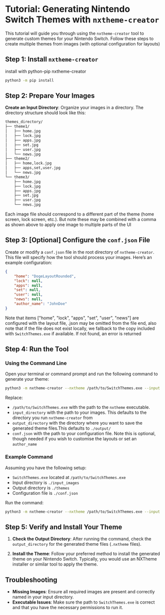 
# **Tutorial: Generating Nintendo Switch Themes with `nxtheme-creator`**

This tutorial will guide you through using the `nxtheme-creator` tool to generate custom themes for your Nintendo Switch. Follow these steps to create multiple themes from images (with optional configuration for layouts)

## **Step 1: Install `nxtheme-creator`**

install with python-pip nxtheme-creator

```sh
python3 -m pip install
```

## **Step 2: Prepare Your Images**

**Create an Input Directory**: Organize your images in a directory. The directory structure should look like this:

```sh
themes_directory/
├── theme1/
│   ├── home.jpg
│   ├── lock.jpg
│   ├── apps.jpg
│   ├── set.jpg
│   ├── user.jpg
│   └── news.jpg
├── theme2/
│   ├── home,lock.jpg
│   ├── apps,set,user.jpg
│   └── news.jpg
└── theme3/
	├── home.jpg
	├── lock.jpg
	├── apps.jpg
	├── set.jpg
	├── user.jpg
	└── news.jpg
```

Each image file should correspond to a different part of the theme (home screen, lock screen, etc.). But note these may be combined with a comma as shown above to apply one image to multiple parts of the UI

## **Step 3: \[Optional] Configure the `conf.json` File**

Create or modify a `conf.json` file in the root directory of `nxtheme-creator`. This file will specify how the tool should process your images. Here’s an example configuration:

```json
{
	"home": "DogeLayoutRounded",
	"lock": null,
	"apps": null,
	"set": null,
	"user": null,
	"news": null,
	"author_name": "JohnDoe"
}

```

Note that items ["home", "lock", "apps", "set", "user", "news"] are configured with the layout file, .json may be omitted from the file end, also note that if the file does not exist locally, we fallback to the copy included with `SwitchThemes.exe` if available. If not found, an error is returned

## **Step 4: Run the Tool**

### **Using the Command Line**

Open your terminal or command prompt and run the following command to generate your theme:

```bash
python3 -m nxtheme-creator --nxtheme /path/to/SwitchThemes.exe --input input_directory --output output_directory --config conf.json
```

Replace:

- `/path/to/SwitchThemes.exe` with the path to the `nxtheme` executable.
- `input_directory` with the path to your images. This defaults to the directory you run `nxtheme-creator` from
- `output_directory` with the directory where you want to save the generated theme files.This defaults to `./output/`
- `conf.json` with the path to your configuration file. Note this is optional, though needed if you wish to customise the layouts or set an `author_name`

### **Example Command**

Assuming you have the following setup:

- `SwitchThemes.exe` located at `/path/to/SwitchThemes.exe`
- Input directory is `./input_images`
- Output directory is `./themes`
- Configuration file is `./conf.json`

Run the command:

```bash
python3 -m nxtheme-creator --nxtheme /path/to/SwitchThemes.exe --input ./input_images --output ./themes --config ./conf.json
```

## **Step 5: Verify and Install Your Theme**

1. **Check the Output Directory**: After running the command, check the `output_directory` for the generated theme files (`.nxtheme` files).

2. **Install the Theme**: Follow your preferred method to install the generated theme on your Nintendo Switch. Typically, you would use an NXTheme installer or similar tool to apply the theme.

## **Troubleshooting**

- **Missing Images**: Ensure all required images are present and correctly named in your input directory.
- **Executable Issues**: Make sure the path to `SwitchThemes.exe` is correct and that you have the necessary permissions to run it.
